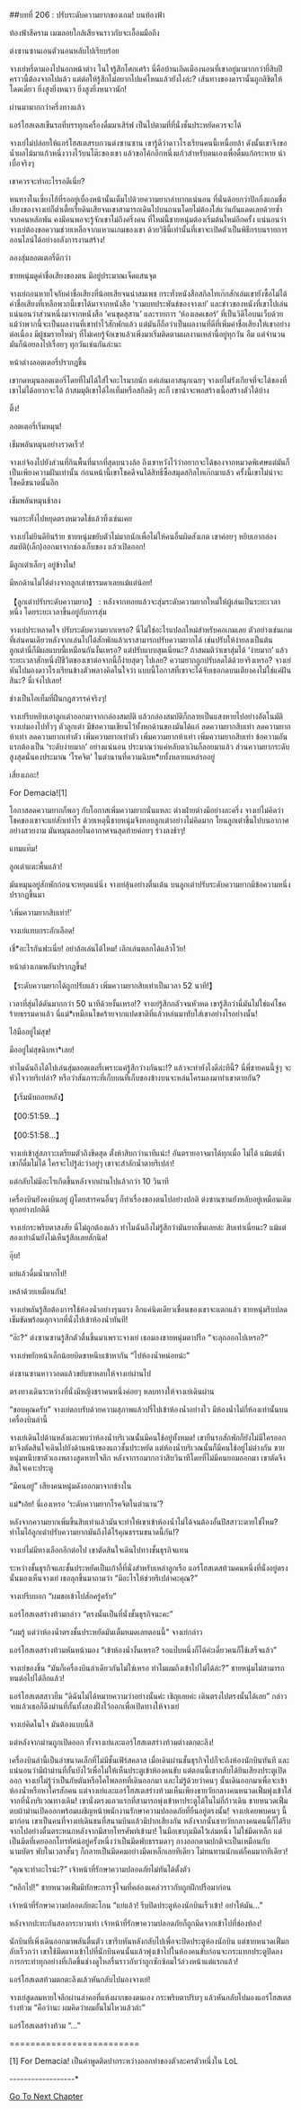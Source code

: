 ##บทที่ 206 : ปรับระดับความยากของเกม!
บนท้องฟ้า

ท้องฟ้าสีคราม เมฆลอยใกล้เสียจนราวกับจะเอื้อมมือถึง

ต่งซานซานเอนตัวนอนหลับไปเรียบร้อย

จางเย่หรี่ตามองไปนอกหน้าต่าง ในใจรู้สึกโศกเศร้า นี่คือบ้านเกิดเมืองนอนที่เขาอยู่มามากกว่ายี่สิบปี คราวนี้ต้องจากไปแล้ว แต่ต่อให้รู้สึกไม่อยากไปแค่ไหนแล้วยังไงล่ะ? เส้นทางของดารานั้นถูกลิขิตให้โดดเดี่ยว ยิ่งสูงยิ่งหนาว ยิ่งสูงยิ่งหนาวนัก!

ผ่านมามากกว่าครึ่งทางแล้ว

แอร์โฮสเตสเข็นรถที่บรรทุกเครื่องดื่มมาเสิร์ฟ เป็นไปตามที่ที่นั่งชั้นประหยัดควรจะได้

จางเย่ไม่ปล่อยให้แอร์โฮสเตสรบกวนต่งซานซาน เขารู้ดีว่าดาวโรงเรียนคนนี้เหนื่อยล้า ดังนั้นเขาจึงขอน้ำผลไม้มาแก้วหนึ่งวางไว้บนโต๊ะของเขา แล้วขอโค้กอีกหนึ่งแก้วสำหรับตนเองเพื่อดื่มแก้กระหาย
น่าเบื่อจริงๆ

เขาควรจะทำอะไรรอดีเนี่ย?

หนทางในเซี่ยงไฮ้ที่รออยู่เบื่องหน้านั้นเต็มไปด้วยความยากลำบากแน่นอน ที่นั่นด้อยกว่าปักกิ่งแถมชื่อเสียงของจางเย่ก็ต่ำเตี้ยเรี่ยดินเสียจนเขาสามารถเดินไปบนถนนโดยไม่ต้องใส่แว่นกันแดดเลยด้วยซ้ำ จากคนหลักพัน คงมีคนพอจะรู้จักเขาไม่ถึงครึ่งคน ที่ใหม่นี้ชายหนุ่มต้องเริ่มต้นใหม่อีกครั้ง แน่นอนว่าจางเย่ต้องขอความช่วยเหลือจากแหวนเกมของเขา ด้วยวิธีนี้เท่านั้นที่เขาจะเปิดตัวเป็นพิธีกรบนรายการออนไลน์ได้อย่างอลังการงานสร้าง!

ลองสุ่มลอตเตอรี่ดีกว่า

ชายหนุ่มดูค่าชื่อเสียงของตน มีอยู่ประมาณเจ็ดแสนจุด

จางเย่ถอนหายใจกับค่าชื่อเสียงที่น้อยเสียจนน่าสมเพช กระทั่งหนังสือสกิลไทเก๊กสักเล่มเขายังซื้อไม่ได้ ค่าชื่อเสียงที่เหลือพวกนี้เขาได้มาจากหนังสือ ‘รวมบทประพันธ์ของจางเย่’ และข่าวของหนังที่เขาไปเล่น แน่นอนว่าส่วนหนึ่งมาจากหนังสือ ‘คนขุดสุสาน’ และรายการ ‘ห้องเลคเชอร์’ ที่เป็นวิดีโอบนเว็บด้วย แม้ว่าพวกนี้จะเป็นผลงานที่เขาทำไว้สักพักแล้ว แต่มันก็ถือว่าเป็นผลงานที่ดีที่เพิ่มค่าชื่อเสียงให้เขาอย่างต่อเนื่อง มีผู้ชมรายใหม่ๆ ที่ไม่เคยรู้จักเขาแล้วเพิ่งมาเริ่มติดตามผลงานเหล่านี้อยู่ทุกวัน อืม แต่จำนวนมันก็น้อยลงไปเรื่อยๆ ทุกวันเช่นกันล่ะนะ

หน้าต่างลอตเตอรี่ปรากฏขึ้น

เขากดหมุนลอตเตอรี่โดยที่ไม่ได้ใส่ใจอะไรมากนัก แค่เล่นเอาสนุกเฉยๆ จางเย่ไม่รังเกียจที่จะได้ของที่เขาไม่ได้อยากจะได้ ถ้าสมมุติเขาได้ไอเท็มหรือสกิลดีๆ ละก็ เขาน่าจะพอสร้างเนื้อสร้างตัวได้บ้าง

ติ๊ง!

ลอตเตอรี่เริ่มหมุน!

เข็มพลันหมุนอย่างรวดเร็ว!

จางเย่จ้องไปยังส่วนที่กินพื้นที่มากที่สุดบนวงล้อ ถึงเขาหวังไว้ว่าอยากจะได้ของจากหมวดพิเศษแต่มันก็เป็นเพียงความฝันเท่านั้น ก่อนหน้านี้เขาโชคดีจนได้สิทธิ์ซื้อสมุดสกิลไทเก๊กมาแล้ว ครั้งนี้เขาไม่น่าจะโชคดีขนาดนั้นอีก

เข็มพลันหมุนช้าลง

จนกระทั่งไปหยุดตรงหมวดใช้แล้วทิ้งเช่นเคย

จางเย่ไม่ยินดียินร้าย ชายหนุ่มขยับตัวไม่มากนักเพื่อไม่ให้คนอื่นผิดสังเกต เขาค่อยๆ หยิบเอากล่องสมบัติ(เล็ก)ออกมาจากช่องเก็บของ แล้วเปิดออก!

มีลูกเต๋าเล็กๆ อยู่ข้างใน!

มีหกด้านไม่ได้ต่างจากลูกเต๋าธรรมดาเลยแม้แต่น้อย!

【ลูกเต๋าปรับระดับความยาก】 : หลังจากทอยแล้วจะสุ่มระดับความยากใหม่ให้ผู้เล่นเป็นระยะเวลาหนึ่ง โดยระยะเวลาขึ้นอยู่กับการสุ่ม

จางเย่ประหลาดใจ ปรับระดับความยากเหรอ? นี่ไม่ใช่อะไรแปลกใหม่สำหรับคอเกมเลย ตัวอย่างเช่นเกมที่เล่นคนเดียวหลังจากเล่นไปได้สักพักแล้วเราสามารถปรับความยากได้ เช่นปรับให้ง่ายลงเป็นต้น ลูกเต๋านี่ก็มีผลแบบนี้เหมือนกันงั้นเหรอ? แต่ปรับแบบสุมเนี่ยนะ? ถ้าสมมติว่าเขาสุ่มได้ ‘ง่ายมาก’ แล้วระยะเวลาสักหนึ่งปีชีวิตของเขาต่อจากนี้ก็ง่ายสุดๆ ไปเลย? ความยากถูกปรับลดได้ด้วยจริงเหรอ? จางเย่หันไปมองดาวโรงเรียนข้างตัวพลางคิดในใจว่า แบบนี้โอกาสที่เขาจะได้จับเธอกดบนเตียงคงไม่ใช่แค่ฝันสินะ?
นี่เจ๋งไปเลย!

ช่างเป็นไอเท็มที่ฝืนกฎสวรรค์จริงๆ!

จางเย่รีบหยิบเอาลูกเต๋าออกมาจากกล่องสมบัติ แล้วกล่องสมบัติก็กลายเป็นแสงหายไปอย่างอัตโนมัติ จางเย่มองไปทั่วๆ ตัวลูกเต๋า มีข้อความเขียนไว้ทั้งหกด้านของมันได้แก่ ลดความยากสิบเท่า ลดความยากห้าเท่า ลดความยากเท่าตัว เพิ่มความยากเท่าตัว เพิ่มความยากห้าเท่า เพิ่มความยากสิบเท่า ข้อความอันแรกต้องเป็น ‘ระดับง่ายมาก’ อย่างแน่นอน ประมาณว่าแค่หลับตาเงินก็ลอยมาแล้ว ส่วนความยากระดับสูงสุดนั่นคงประมาณ ‘โรคจิต’ ในตำนานที่ความฉิบห*ยทั้งหลายแหล่รออยู่

เสี่ยงเถอะ!

For Demacia![1]

โอกาสลดความยากก็พอๆ กับโอกาสเพิ่มความยากนั่นแหละ ต่างฝ่ายต่างมีอย่างละครึ่ง จางเย่ไม่คิดว่าโชคของเขาจะแย่สักเท่าไร ด้วยเหตุนี้ชายหนุ่มจึงทอยลูกเต๋าอย่างไม่คิดมาก โยนลูกเต๋าขึ้นไปบนอากาศอย่างสวยงาม มันหมุนลอยในอากาศจนสุดท้ายค่อยๆ ร่วงลงช้าๆ!

แทมแท๊ม!

ลูกเต๋าแตะพื้นแล้ว!

มันหมุนอยู่สักพักก่อนจะหยุดแน่นิ่ง จางเย่ลุ้นอย่างตื่นเต้น บนลูกเต๋าปรับระดับความยากมีข้อความหนึ่งปรากฏขึ้นมา

‘เพิ่มความยากสิบเท่า!’

จางเย่แทบกระอักเลือด!

เชี่*อะไรกันฟะเนี่ย! อย่าล้อเล่นได้ไหม! เลิกเล่นตลกได้แล้วโว้ย!

หน้าต่างเกมพลันปรากฏขึ้น!

【ระดับความยากได้ถูกปรับแล้ว เพิ่มความยากสิบเท่าเป็นเวลา 52 นาที!】

เวลาที่สุ่มได้ดันมากกว่า 50 นาทีด้วยงั้นเหรอ!? จางเย่รู้สึกกลัวจนหัวหด เขารู้สึกว่านี่มันไม่ใช่แค่โชคร้ายธรรมดาแล้ว นี่แม่*เหมือนโชคร้ายจากแปดชาติที่แล้วหล่นมาทับใส่เขาอย่างไรอย่างนั้น!

ไอ้มืออยู่ไม่สุข!

มืออยู่ไม่สุขฉิบหา*เลย!

ทำไมฉันถึงได้ไปเล่นสุ่มลอตเตอรี่เพราะแค่รู้สึกว่างกันนะ!? แล้วจะทำยังไงดีล่ะทีนี้? นี่พี่ชายคนนี้จู่ๆ จะหัวใจวายรึเปล่า? หรือว่าสัมภาระที่เก็บบนที่เก็บของข้างบนจะหล่นโครมลงมาทำเขาตายกัน?

【เริ่มนับถอยหลัง】

【00:51:59...】

【00:51:58...】

จางเย่เข้าสู่สภาวะเตรียมตัวถึงขีดสุด ตั้งห้าสิบกว่านาทีแน่ะ! อันตรายอาจมาได้ทุกเมื่อ ไม่ได้ แม้แต่น้ำเขาก็ดื่มไม่ได้ ใครจะไปรู้ล่ะว่าอยู่ๆ เขาจะสำลักน้ำตายรึเปล่า!

แต่กลับไม่มีอะไรเกิดขึ้นหลังจากผ่านไปแล้วกว่า 10 วินาที

เครื่องบินยังคงบินอยู่ ผู้โดยสารคนอื่นๆ ก็ทำเรื่องของตนไปอย่างปกติ ต่งซานซานยังหลับอยู่เหมือนเดิม ทุกอย่างปกติดี

จางเย่กระพริบตาสงสัย นี่ไม่ถูกต้องแล้ว ทำไมฉันถึงไม่รู้สึกว่ามันยากขึ้นเลยล่ะ สิบเท่าเนี่ยนะ? แม้แต่สองเท่าฉันยังไม่เห็นรู้สึกเลยสักนิด!

อุ๊บ!

แย่แล้วดื่มน้ำมากไป!

เหล้าด้วยเหมือนกัน!

จางเย่พลันรู้สึกต้องการใช้ห้องน้ำอย่างรุนแรง อีกแค่นิดเดียวเขื่อนของเขาจะแตกแล้ว ชายหนุ่มรีบปลดเข็มขัดพร้อมลุกจากที่นั่งไปเข้าห้องน้ำทันที!

“อ๊ะ?” ต่งซานซานรู้สึกตัวตื่นขึ้นมาเพราะจางเย่ เธอมองชายหนุ่มตาปรือ “จะลุกออกไปเหรอ?”

จางเย่พยักหน้าเล็กน้อยบิดขาหนีบเข้าหากัน “ไปห้องน้ำหน่อยน่ะ”

ต่งซานซานหาววอดแล้วขยับขาหลบให้จางเย่ผ่านไป

ตรงทางเดินระหว่างที่นั่งมีหญิงชราคนหนึ่งค่อยๆ หลบทางให้จางเย่เดินผ่าน

“ขอบคุณครับ” จางเย่ตอบรับด้วยความสุภาพแล้วปรี่ไปเข้าห้องน้ำอย่างไว มีห้องน้ำไม่กี่ห้องเท่านั้นบนเครื่องบินลำนี้

จางเย่เดินไปด้านหลังและพบว่าห้องน้ำบริเวณนั้นมีคนใช้อยู่ทั้งหมด! เขายืนรอสักพักก็ยังไม่มีใครออกมาจึงตัดสินใจเดินไปยังด้านหน้าของแถวชั้นประหยัด แต่ห้องน้ำบริเวณนั้นก็มีคนใช้อยู่ไม่ต่างกัน ขายหนุ่มหนีบขาตัวเองพลางสูดหายใจลึก หลังจากรอมากกว่าสิบวินาทีโดยที่ไม่มีคนยอมออกมา เขาตัดจึงสินใจเคาะประตู

“มีคนอยู่” เสียงคนหนุ่มดังออกมาจากข้างใน

แม่*เอ้ย! นี่เองเหรอ ‘ระดับความยากโรคจิตในตำนาน’?

หลังจากความยากเพิ่มขึ้นสิบเท่าแล้วมันจะทำให้เขาเข้าห้องน้ำไม่ได้จนต้องอั้นปัสสาวะตายใช่ไหม? ทำไมไอ้ลูกเต๋าปรับความยากมันถึงได้ไร้คุณธรรมขนาดนี้กัน!?

จางเย่ไม่มีทางเลือกอีกต่อไป เขาตัดสินใจเดินไปทางชั้นธุรกิจแทน

ระหว่างชั้นธุรกิจและชั้นประหยัดเป็นเก้าอี้ที่นั่งสำหรับเหล่าลูกเรือ แอร์โฮสเตสท้วมคนหนึ่งที่นั่งอยู่ตรงนั้นมองเห็นจางเย่ เธอลุกขึ้นมาถามว่า “มีอะไรให้ช่วยรึเปล่าคะคุณ?”

จางเย่รีบบอก “ผมขอเข้าไปสักครู่ครับ”

แอร์โฮสเตสร่างท้วมกล่าว “ตรงนั้นเป็นที่นั่งชั้นธุรกิจนะคะ”

“ผมรู้ แต่ว่าห้องน้ำตรงชั้นประหยัดมันเต็มหมดเลยตอนนี้” จางเย่กล่าว

แอร์โฮสเตสร่างท้วมหันหน้ามอง “เข้าห้องน้ำงั้นเหรอ? รอแป๊บหนึ่งก็ได้ค่ะเดี๋ยวคนก็ใช้เสร็จแล้ว”

จางเย่ของขึ้น “มันก็เครื่องบินลำเดียวกันไม่ใช่เหรอ ทำไมผมถึงเข้าไปไม่ได้ล่ะ?” ชายหนุ่มไม่สามารถทนต่อไปได้อีกแล้ว!

แอร์โฮสเตสสาวยิ้ม “ดิฉันไม่ได้หมายความว่าอย่างนั้นค่ะ เชิญเลยค่ะ เดินตรงไปตรงนั้นได้เลย” กล่าวจบแล้วเธอก็ดึงม่านที่กั้นทั้งสองฝั่งไว้ออกเพื่อเปิดทางให้จางเย่

จางเย่คิดในใจ มันต้องแบบนี้สิ

แต่หลังจากม่านถูกเปิดออก ทั้งจางเย่และแอร์โฮสเตสร่างท้วมต่างตกตะลึง!

เครื่องบินลำนี้เป็นลำขนาดเล็กที่ไม่มีชั้นเฟิร์สคลาส เมื่อเดินผ่านชั้นธุรกิจไปก็จะถึงห้องนักบินทันที และแน่นอนว่ามีผ้าม่านที่กั้นบังไว้เพื่อไม่ให้เห็นประตูเข้าห้องคนขับ แต่ตอนนี้เขากลับได้ยินเสียงประตูเปิดออก จางเย่ไม่รู้ว่าเป็นกับตันหรือโคไพลอทที่เดินออกมา และไม่รู้ด้วยว่าคนๆ นั้นเดินออกมาเพื่อจะเข้าห้องน้ำหรือหาใครสักคน แต่จางเย่และแอร์โฮสเตสร่างท้วมเห็นเพียงชายวัยกลางคนหนวดเฟิ้มพุ่งเข้าใส่จากที่นั่งบริเวณทางเดิน! เขานั่งตรงแถวแรกที่สามารถพุ่งเข้าหาประตูได้ในไม่กี่ก้าวเดิน ชายหนวดเฟิ้มตบผ้าม่านเปิดออกพร้อมเผชิญหน้าพนักงานรักษาความปลอดภัยที่ยืนอยู่ตรงนั้น! จางเย่เคยพบคนๆ นี้มาก่อน เขาเป็นคนที่จางเย่เดินชนที่สนามบินแล้วมีปากเสียงกัน หลังจากนั้นชายวัยกลางคนคนนี้ก็ได้รีบจากไปอย่างตื่นตระหนกหลังจากมีสายโทรศัพท์เข้ามา! ในมือเขากุมมีดไว้เล่มหนึ่ง ไม่ใช่มีดเหล็ก แต่เป็นมีดที่เคยออกโทรทัศน์อยู่ครั้งหนึ่งว่าเป็นมีดพับธรรมดาๆ กางออกตามปกติจะเป็นเหมือนกับนามบัตร พับในเวลาสั้นๆ ก็กลายเป็นมีดคมอย่างมีดเหล็กเลยทีเดียว ไม่ทนทานนักแต่ก็คมมากทีเดียว!

“คุณจะทำอะไรน่ะ?” เจ้าหน้าที่รักษาความปลอดภัยไม่ทันได้ตั้งตัว

“หลีกไป!” ชายหนวดเฟิ้มมีทักษะการจู่โจมที่คล่องแคล่วราวกับถูกฝึกปรือมาก่อน

เจ้าหน้าที่รักษาความปลอดภัยตะโกน “แย่แล้ว! รีบปิดประตูห้องนักบินเร็วเข้า! อย่าให้มัน...”

หลังจากปะทะกันสองกระบวนท่า เจ้าหน้าที่รักษาความปลอดภัยก็ถูกมีดจวกเข้าไปที่ช่องท้อง!

นักบินที่เพิ่งเดินออกมาพลันตื่นตัว เขารีบหันหลังกลับไปเพื่อจะปิดประตูห้องนักบิน แต่ชายหนวดเฟิ้มกลับเร็วกว่า เขาใช้มีดแทงเข้าไปที่นักบินคนนั้นแล้วพุ่งเข้าไปในห้องคนขับก่อนจะกระแทกประตูปิดลง การกระทำทุกอย่างที่เกิดขึ้นช่างดูไหลรื่นราวกับว่าถูกซักซ้อมไว้ล่วงหน้าแต่แรกแล้ว!

แอร์โฮสเตสท้วมตกตะลึงแล้วหันกลับไปมองจางเย่!

จางเย่สูดลมหายใจลึกผ่านลำคอที่แห้งผากของตนเอง กระพริบตาปริบๆ แล้วหันกลับไปมองแอร์โฮสเตสร่างท้วม “คือว่านะ ผมคิดว่าผมอั้นไม่ไหวแล้วล่ะ”

แอร์โฮสเตสร่างท้วม “...”

=========================

[1] For Demacia! เป็นคำพูดติดปากระหว่างออกท่าของตัวละครตัวหนึ่งใน LoL


*-*-*-*-*-*-*-*-*-*-*-*-*-*-*-*-*-*-*


[Go To Next Chapter]( ./7.md)